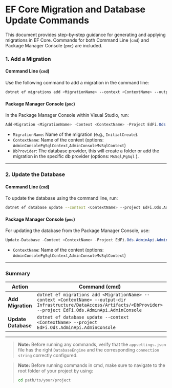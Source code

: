 
# EF Core Migration and Database Update Commands

This document provides step-by-step guidance for generating and applying migrations in EF Core. Commands for both Command Line (`cmd`) and Package Manager Console (`pmc`) are included.

### 1. Add a Migration

#### Command Line (`cmd`)

Use the following command to add a migration in the command line:

```bash
dotnet ef migrations add <MigrationName> --context <ContextName> --output-dir Infrastructure/DataAccess/Artifacts/<DbProvider> --project EdFi.Ods.AdminApi.AdminConsole
```

#### Package Manager Console (`pmc`)

In the Package Manager Console within Visual Studio, run:

```powershell
Add-Migration <MigrationName> -Context <ContextName> -Project EdFi.Ods.AdminApi.AdminConsole -OutputDir Infrastructure/DataAccess/Artifacts/<DbProvider>
```

- `MigrationName`: Name of the migration (e.g., `InitialCreate`).
- `ContextName`: Name of the context (options: `AdminConsolePgSqlContext`,`AdminConsoleMsSqlContext`)
- `DbProvider`: The database provider, this will create a folder or add the migration in the specific db provider (options: `MsSql`,`PgSql` ).

---

### 2. Update the Database

#### Command Line (`cmd`)

To update the database using the command line, run:

```bash
dotnet ef database update --context <ContextName> --project EdFi.Ods.AdminApi.AdminConsole
```

#### Package Manager Console (`pmc`)

For updating the database from the Package Manager Console, use:

```powershell
Update-Database -Context <ContextName> -Project EdFi.Ods.AdminApi.AdminConsole
```
- `ContextName`: Name of the context (options: `AdminConsolePgSqlContext`,`AdminConsoleMsSqlContext`)
---

### Summary

| Action              | Command (cmd)                                                                                           | Command (pmc)                                                                                  |
|---------------------|--------------------------------------------------------------------------------------------------------|-----------------------------------------------------------------------------------------------|
| **Add Migration**   | `dotnet ef migrations add <MigrationName> --context <ContextName> --output-dir Infrastructure/DataAccess/Artifacts/<DbProvider> --project EdFi.Ods.AdminApi.AdminConsole` | `Add-Migration <MigrationName> -Context <ContextName> -Project EdFi.Ods.AdminApi.AdminConsole -OutputDir Infrastructure/DataAccess/Artifacts/<DbProvider>` |
| **Update Database** | `dotnet ef database update --context <ContextName> --project EdFi.Ods.AdminApi.AdminConsole`                               | `Update-Database -Context <ContextName> -Project EdFi.Ods.AdminApi.AdminConsole`                                  |

---

>**Note:** Before running any commands, verify that the `appsettings.json` file has the right `DatabaseEngine` and the corresponding `connection string` correctly configured.

> **Note:** Before running commands in cmd, make sure to navigate to the root folder of your project by using:
> 
> ```bash
> cd path/to/your/project
> ```
